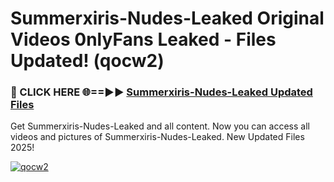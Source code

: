 # Summerxiris-Nudes-Leaked Original Videos 0nlyFans Leaked - Files Updated! (qocw2)

<h3>🔴 CLICK HERE 🌐==►► <a href="https://tinyurl.com/5h6xmrr3" rel="nofollow">Summerxiris-Nudes-Leaked Updated Files</a></h3>

Get Summerxiris-Nudes-Leaked and all content. Now you can access all videos and pictures of Summerxiris-Nudes-Leaked. New Updated Files 2025!

[![qocw2](https://i.imgur.com/KVD873Z.gif)](https://tinyurl.com/5h6xmrr3)
